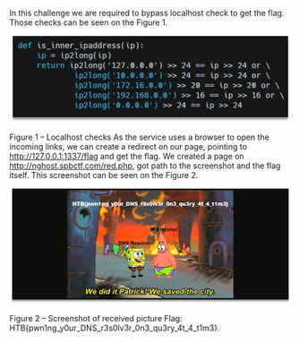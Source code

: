 In this challenge we are required to bypass localhost check to get the flag. Those checks can be seen on the Figure 1.

![](2021-03-07-22-23-31.png)

Figure 1 – Localhost checks
As the service uses a browser to open the incoming links, we can create a redirect on our page, pointing to http://127.0.0.1:1337/flag and get the flag. We created a page on http://nghost.spbctf.com/red.php, got path to the screenshot and the flag itself. This screenshot can be seen on the Figure 2.

![](2021-03-07-22-23-37.png)

Figure 2 – Screenshot of received picture
Flag: HTB{pwn1ng_y0ur_DNS_r3s0lv3r_0n3_qu3ry_4t_4_t1m3}.
